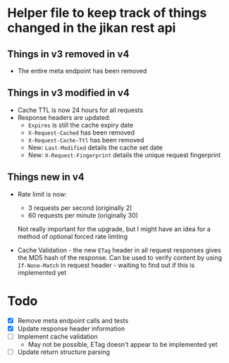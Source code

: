 # Helper file to keep track of things changed in the jikan rest api

## Things in v3 removed in v4
- The entire meta endpoint has been removed

## Things in v3 modified in v4
- Cache TTL is now 24 hours for all requests
- Response headers are updated:
	- `Expires` is still the cache expiry date
	- `X-Request-Cached` has been removed
	- `X-Request-Cache-Ttl` has been removed
	- New: `Last-Modified` details the cache set date
	- New: `X-Request-Fingerprint` details the unique request fingerprint



## Things new in v4

- Rate limit is now:
	- 3 requests per second (originally 2)
	- 60 requests per minute (originally 30)

	Not really important for the upgrade, but I might have an idea
	for a method of optional forced rate limting

- Cache Validation - the new `ETag` header in all request responses gives the MD5 hash of the response. Can be used
	to verify content by using `If-None-Match` in request header
		- waiting to find out if this is implemented yet



# Todo
- [X] Remove meta endpoint calls and tests
- [X] Update response header information
- [ ] Implement cache validation
	- May not be possible, ETag doesn't appear to be implemented yet
- [ ] Update return structure parsing
